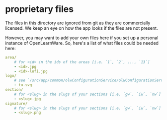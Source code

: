 # proprietary files

The files in this directory are ignored from git as they are commercially licensed. We keep an eye on how the app looks if the files are not present.

However, you may want to add your own files here if you set up a personal instance of OpenLearnWare. So, here's a list of what files could be needed here:

```yaml
area/
    # for <id> in the ids of the areas [i.e. `1`, `2`, ..., `13`]
    - <id>.jpg
    - <id>-lofi.jpg
logo/
    # see `/src/app/common/olwConfigurationService/olwConfigurationService.js` on how we use this
    - tu.svg
section/
    # for <slug> in the slugs of your sections [i.e. `gw`, `iw`, `nw`]
    - <slug>.jpg
signature/
    # for <slug> in the slugs of your sections [i.e. `gw`, `iw`, `nw`]
    - <slug>.png
```